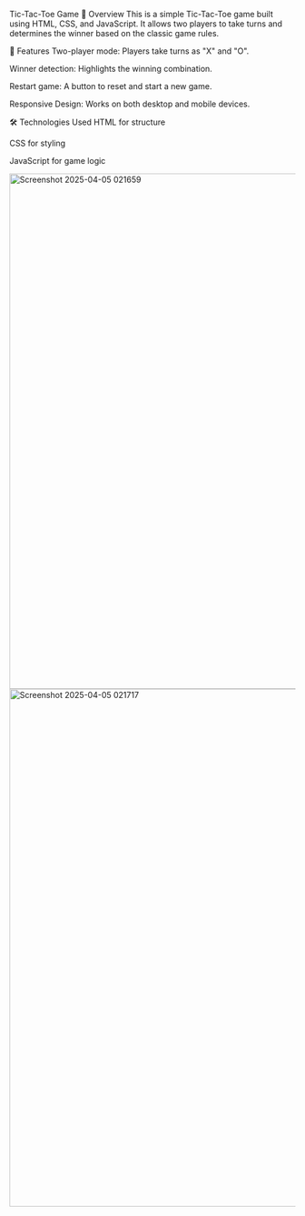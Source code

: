 Tic-Tac-Toe Game
📝 Overview
This is a simple Tic-Tac-Toe game built using HTML, CSS, and JavaScript. It allows two players to take turns and determines the winner based on the classic game rules.

🚀 Features
Two-player mode: Players take turns as "X" and "O".

Winner detection: Highlights the winning combination.

Restart game: A button to reset and start a new game.

Responsive Design: Works on both desktop and mobile devices.

🛠️ Technologies Used
HTML for structure

CSS for styling

JavaScript for game logic

<img width="906" alt="Screenshot 2025-04-05 021659" src="https://github.com/user-attachments/assets/7435d93a-6a40-45da-90a4-d20504021fd1" />
<img width="910" alt="Screenshot 2025-04-05 021717" src="https://github.com/user-attachments/assets/57aced7c-53c4-4344-9784-a47126d17e81" />

